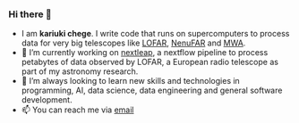 ### Hi there 👋
- I am **kariuki chege**. I write code that runs on supercomputers to process data for very big telescopes like [LOFAR](https://en.wikipedia.org/wiki/Low-Frequency_Array_(LOFAR)), [NenuFAR](https://nenufar.obs-nancay.fr/en/homepage-en/) and [MWA](https://en.wikipedia.org/wiki/Murchison_Widefield_Array).
- 🔭 I’m currently working on [nextleap](https://github.com/kariukic/nextleap), a nextflow pipeline to process petabytes of data observed by LOFAR, a European radio telescope as part of my astronomy research.
- 🌱 I’m always looking to learn new skills and technologies in programming, AI, data science, data engineering and general software development.
- 📫 You can reach me via [email](jameskariuki31@gmail.com)
<!--
- 👯 I’m looking to collaborate on ...
- 🤔 I’m looking for help with ...
- 💬 Ask me about ...
- 📫 How to reach me: ...
- 😄 Pronouns: ...
-->
